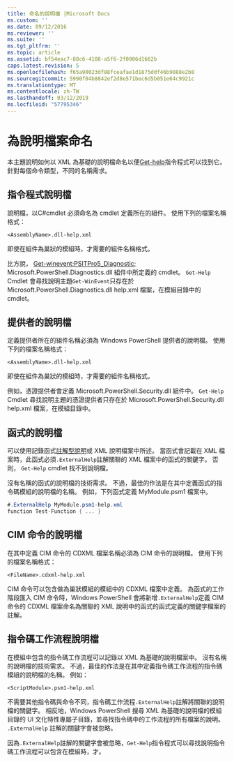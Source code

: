 ```yaml
---
title: 命名的說明檔 |Microsoft Docs
ms.custom: ''
ms.date: 09/12/2016
ms.reviewer: ''
ms.suite: ''
ms.tgt_pltfrm: ''
ms.topic: article
ms.assetid: bf54eac7-88c6-4108-a5f6-2f0906d1662b
caps.latest.revision: 5
ms.openlocfilehash: f65a90023df88fceafae1d1875ddf46b9088e2b8
ms.sourcegitcommit: 5990f04b8042ef2d8e571bec6d5b051e64c9921c
ms.translationtype: MT
ms.contentlocale: zh-TW
ms.lasthandoff: 03/12/2019
ms.locfileid: "57795346"
---
```

# <a name="naming-help-files"></a>為說明檔案命名

本主題說明如何以 XML 為基礎的說明檔命名以便[Get-help](/powershell/module/Microsoft.PowerShell.Core/Get-Help)指令程式可以找到它。 針對每個命令類型，不同的名稱需求。

## <a name="cmdlet-help-files"></a>指令程式說明檔

說明檔，以C#cmdlet 必須命名為 cmdlet 定義所在的組件。 使用下列的檔案名稱格式：

```
<AssemblyName>.dll-help.xml
```

即使在組件為巢狀的模組時，才需要的組件名稱格式。

比方說， [Get-winevent;PSITPro5_Diagnostic;](/powershell/module/Microsoft.PowerShell.Diagnostics/Get-WinEvent) Microsoft.PowerShell.Diagnostics.dll 組件中所定義的 cmdlet。 `Get-Help` Cmdlet 會尋找說明主題`Get-WinEvent`只存在於 Microsoft.PowerShell.Diagnostics.dll help.xml 檔案，在模組目錄中的 cmdlet。

## <a name="provider-help-files"></a>提供者的說明檔

定義提供者所在的組件名稱必須為 Windows PowerShell 提供者的說明檔。 使用下列的檔案名稱格式：

```
<AssemblyName>.dll-help.xml
```

即使在組件為巢狀的模組時，才需要的組件名稱格式。

例如，憑證提供者會定義 Microsoft.PowerShell.Security.dll 組件中。 `Get-Help` Cmdlet 尋找說明主題的憑證提供者只存在於 Microsoft.PowerShell.Security.dll help.xml 檔案，在模組目錄中。

## <a name="function-help-files"></a>函式的說明檔

可以使用記錄函式[註解型說明](/powershell/module/microsoft.powershell.core/about/about_comment_based_help)或 XML 說明檔案中所述。 當函式會記載在 XML 檔案時，此函式必須`.ExternalHelp`註解關聯的 XML 檔案中的函式的關鍵字。 否則， `Get-Help` cmdlet 找不到說明檔。

沒有名稱的函式的說明檔的技術需求。 不過，最佳的作法是在其中定義函式的指令碼模組的說明檔的名稱。 例如，下列函式定義 MyModule.psm1 檔案中。

```csharp
#.ExternalHelp MyModule.psm1-help.xml
function Test-Function { ... }
```

## <a name="cim-command-help-files"></a>CIM 命令的說明檔

在其中定義 CIM 命令的 CDXML 檔案名稱必須為 CIM 命令的說明檔。 使用下列的檔案名稱格式：

```
<FileName>.cdxml-help.xml
```

CIM 命令可以包含做為巢狀模組的模組中的 CDXML 檔案中定義。 為函式的工作階段匯入 CIM 命令時，Windows PowerShell 會將新增`.ExternalHelp`定義 CIM 命令的 CDXML 檔案命名為關聯的 XML 說明中的函式的函式定義的關鍵字檔案的註解。

## <a name="script-workflow-help-files"></a>指令碼工作流程說明檔

在模組中包含的指令碼工作流程可以記錄以 XML 為基礎的說明檔案中。 沒有名稱的說明檔的技術需求。 不過，最佳的作法是在其中定義指令碼工作流程的指令碼模組的說明檔的名稱。 例如：

```
<ScriptModule>.psm1-help.xml
```

不需要其他指令碼與命令不同，指令碼工作流程`.ExternalHelp`註解將關聯的說明檔的關鍵字。 相反地，Windows PowerShell 搜尋 XML 為基礎的說明檔的模組目錄的 UI 文化特性專屬子目錄，並尋找指令碼中的工作流程的所有檔案的說明。 `.ExternalHelp` 註解的關鍵字會被忽略。

因為`.ExternalHelp`註解的關鍵字會被忽略，`Get-Help`指令程式可以尋找說明指令碼工作流程可以包含在模組時，才。